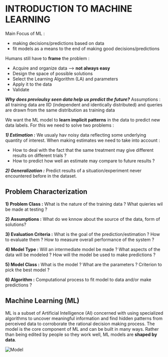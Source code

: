 # INTRODUCTION TO MACHINE LEARNING

Main Focus of ML : 
- making decisions/predictions based on data
- fit models as a means to the end of making good decisions/predictions

Humans still have to **frame** the problem :
- Acquire and organize data --> **not always easy**
- Design the space of possible solutions
- Select the Learning Algorithm (LA) and parameters
- Apply it to the data
- Validate

***Why does previoulsy seen data help us predict the future?***
Assumptions : all training data are IID (independent and identically distributed) and queries are drawn from the same distribution as training data

We want the ML model to **learn implicit patterns** in the data to predict new data labels.
For this we need to solve two problems :

***1) Estimation :***
We usualy hav noisy data reflecting some underlying quantity of interest. When making estimates we need to take into account :
- How to deal with the fact that the same treatment may give different results on different trials ?
- How to predict how well an estimate may compare to future results ?

***2) Generalization :***
Predict results of a situation/experiment never encountered before in the dataset.

## Problem Characterization 

**1) Problem Class :**
What is the nature of the training data ? What quieries wil be made at testing ?

**2) Assumptions :**
What do we knnow about the source of the data, form of solutions?

**3) Evaluation Criteria :**
What is the goal of the prediction/estimation ? How to evaluate them ? How to measure overall performance of the system ?

**4) Model Type :** 
Will an intermediate model be made ? What aspects of the data will be modeled ? How will the model be used to make predictions ?

**5) Model Class :**
What is the model ? What are the parameters ? Criterion to pick the best model ?

**6) Algorithm :**
Computational process to fit model to data and/or make predictions ?

## Machine Learning (ML)

ML is a subset of Artificial Intelligence (AI) concerned with using specialized algorithms to uncover meaningful information and find hidden patterns from perceived data to corroborate the rational decision making process.
The model is the core component of ML and can be built in many ways. Rather than being edited by people so they work well, ML models are **shaped by data**.

![Model](images/Model.png)
